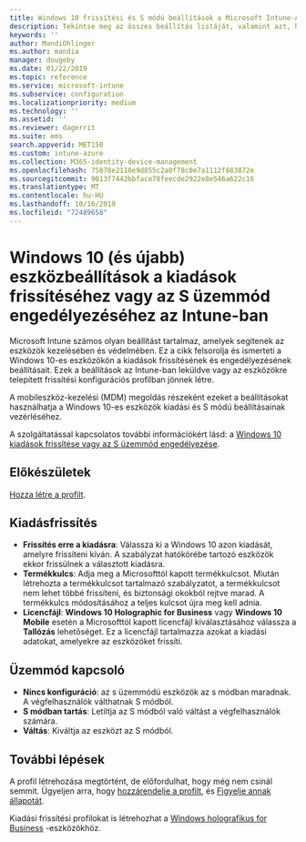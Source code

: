 ```yaml
---
title: Windows 10 frissítési és S módú beállítások a Microsoft Intune-Azure-ban | Microsoft Docs
description: Tekintse meg az összes beállítás listáját, valamint azt, hogy mit csinálnak egy eszközön futó Windows 10-es kiadás frissítésekor, vagy engedélyezze az S üzemmódot az eszközön a Microsoft Intune eszköz konfigurációs profiljának használatával.
keywords: ''
author: MandiOhlinger
ms.author: mandia
manager: dougeby
ms.date: 01/22/2019
ms.topic: reference
ms.service: microsoft-intune
ms.subservice: configuration
ms.localizationpriority: medium
ms.technology: ''
ms.assetid: ''
ms.reviewer: dagerrit
ms.suite: ems
search.appverid: MET150
ms.custom: intune-azure
ms.collection: M365-identity-device-management
ms.openlocfilehash: 75878e2110e9d855c2a0f78c0e7a1112f883872e
ms.sourcegitcommit: 9013f7442bbface78feecde2922e8e546a622c16
ms.translationtype: MT
ms.contentlocale: hu-HU
ms.lasthandoff: 10/16/2019
ms.locfileid: "72489658"
---
```

# <a name="windows-10-and-newer-device-settings-to-upgrade-editions-or-enable-s-mode-in-intune"></a>Windows 10 (és újabb) eszközbeállítások a kiadások frissítéséhez vagy az S üzemmód engedélyezéséhez az Intune-ban

Microsoft Intune számos olyan beállítást tartalmaz, amelyek segítenek az eszközök kezelésében és védelmében. Ez a cikk felsorolja és ismerteti a Windows 10-es eszközökön a kiadások frissítésének és engedélyezésének beállításait. Ezek a beállítások az Intune-ban leküldve vagy az eszközökre telepített frissítési konfigurációs profilban jönnek létre.

A mobileszköz-kezelési (MDM) megoldás részeként ezeket a beállításokat használhatja a Windows 10-es eszközök kiadási és S módú beállításainak vezérléséhez.

A szolgáltatással kapcsolatos további információkért lásd: a [Windows 10 kiadások frissítése vagy az S üzemmód engedélyezése](edition-upgrade-configure-windows-10.md).

## <a name="before-you-begin"></a>Előkészületek

[Hozza létre a profilt](edition-upgrade-configure-windows-10.md#create-the-profile).

## <a name="edition-upgrade"></a>Kiadásfrissítés

- **Frissítés erre a kiadásra**: Válassza ki a Windows 10 azon kiadását, amelyre frissíteni kíván. A szabályzat hatókörébe tartozó eszközök ekkor frissülnek a választott kiadásra.
- **Termékkulcs**: Adja meg a Microsofttól kapott termékkulcsot. Miután létrehozta a termékkulcsot tartalmazó szabályzatot, a termékkulcsot nem lehet többé frissíteni, és biztonsági okokból rejtve marad. A termékkulcs módosításához a teljes kulcsot újra meg kell adnia.
- **Licencfájl**: **Windows 10 Holographic for Business** vagy **Windows 10 Mobile** esetén a Microsofttól kapott licencfájl kiválasztásához válassza a **Tallózás** lehetőséget. Ez a licencfájl tartalmazza azokat a kiadási adatokat, amelyekre az eszközöket frissíti.

## <a name="mode-switch"></a>Üzemmód kapcsoló

- **Nincs konfiguráció**: az s üzemmódú eszközök az s módban maradnak. A végfelhasználók válthatnak S módból.
- **S módban tartás**: Letiltja az S módból való váltást a végfelhasználók számára.
- **Váltás**: Kiváltja az eszközt az S módból.

## <a name="next-steps"></a>További lépések

A profil létrehozása megtörtént, de előfordulhat, hogy még nem csinál semmit. Ügyeljen arra, hogy [hozzárendelje a profilt](device-profile-assign.md), és [Figyelje annak állapotát](device-profile-monitor.md).

Kiadási frissítési profilokat is létrehozhat a [Windows holografikus for Business](holographic-upgrade.md) -eszközökhöz.
